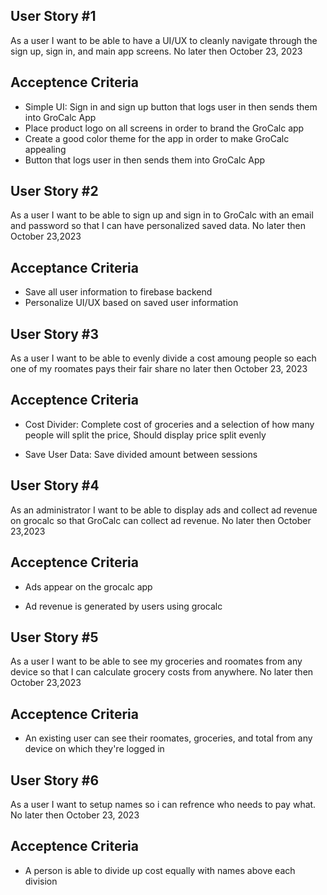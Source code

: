 ## User Story #1
As a user I want to be able to have a UI/UX to cleanly navigate through the sign up, sign in, and main app screens. No later then October 23, 2023

## Acceptence Criteria
* Simple UI: Sign in and sign up button that logs user in then sends them into GroCalc App
* Place product logo on all screens in order to brand the GroCalc app
* Create a good color theme for the app in order to make GroCalc appealing
* Button that logs user in then sends them into GroCalc App

## User Story #2
As a user I want to be able to sign up and sign in to GroCalc with an email and password so that I can have personalized saved data. No later then October 23,2023

## Acceptance Criteria
* Save all user information to firebase backend
* Personalize UI/UX based on saved user information

## User Story #3
As a user I want to be able to evenly divide a cost amoung people so each one of my roomates pays their fair share no later then October 23, 2023

## Acceptence Criteria
- Cost Divider: Complete cost of groceries and a selection of how many people will split the price, Should display price split evenly
* Save User Data: Save divided amount between sessions

## User Story #4
As an administrator I want to be able to display ads and collect ad revenue on grocalc so that GroCalc can collect ad revenue. No later then October 23,2023

## Acceptence Criteria
- Ads appear on the grocalc app
* Ad revenue is generated by users using grocalc 

## User Story #5
As a user I want to be able to see my groceries and roomates from any device so that I can calculate grocery costs from anywhere. No later then October 23,2023

## Acceptence Criteria
- An existing user can see their roomates, groceries, and total from any device on which they're logged in

## User Story #6
As a user I want to setup names so i can refrence who needs to pay what. No later then October 23, 2023

## Acceptence Criteria
- A person is able to divide up cost equally with names above each division 
